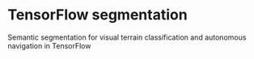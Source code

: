 # TensorFlow segmentation

Semantic segmentation for visual terrain classification and autonomous navigation in TensorFlow
